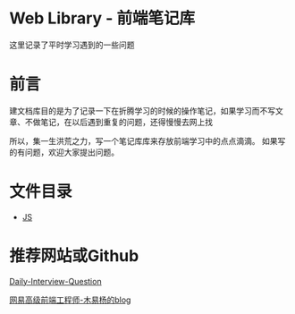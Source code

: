 # Web Library - 前端笔记库
这里记录了平时学习遇到的一些问题

# 前言
建文档库目的是为了记录一下在折腾学习的时候的操作笔记，如果学习而不写文章、不做笔记，在以后遇到重复的问题，还得慢慢去网上找

所以，集一生洪荒之力，写一个笔记库库来存放前端学习中的点点滴滴。
如果写的有问题，欢迎大家提出问题。

# 文件目录
* [JS](./JS/Js.md)

# 推荐网站或Github
[Daily-Interview-Question](https://github.com/Advanced-Frontend/Daily-Interview-Question)

[网易高级前端工程师-木易杨的blog](https://github.com/yygmind/blog)